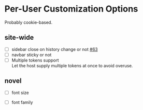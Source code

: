 # Per-User Customization Options

Probably cookie-based.

## site-wide

- [ ] sidebar close on history change or not [#63](https://codeberg.org/VnPower/PixivFE/issues/63)
- [ ] navbar sticky or not
- [ ] Multiple tokens support  
Let the host supply multiple tokens at once to avoid overuse.

## novel

- [ ] font size
- [ ] font family


